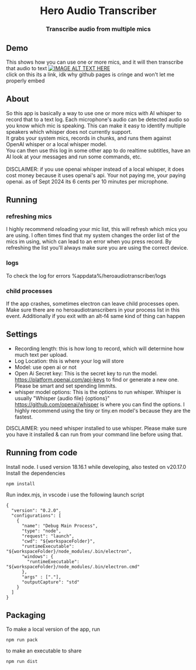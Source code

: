 <div align="center">
  <h1 align="center">Hero Audio Transcriber</h1>
  <h3>Transcribe audio from multiple mics</h3>
</div>

## Demo
This shows how you can use one or more mics, and it will then transcribe that audio to text
[![IMAGE ALT TEXT HERE](https://img.youtube.com/vi/mlhxBcD8hng/0.jpg)](https://www.youtube.com/watch?v=mlhxBcD8hng) <br>
click on this its a link, idk why github pages is cringe and won't let me properly embed

## About
So this app is basically a way to use one or more mics with AI whisper to record that to a text log. Each microphone's audio can be detected audio so you know which mic is speaking. This can make it easy to identify multiple speakers which whisper does not currently support. <br>
It grabs your system mics, records in chunks, and runs them against OpenAI whisper or a local whisper model. <br>
You can then use this log in some other app to do realtime subtitles, have an AI look at your messages and run some commands, etc. <br><br>
DISCLAIMER: if you use openai whisper instead of a local whisper, it does cost money because it uses openai's api. Your not paying me, your paying openai. as of Sept 2024 its 6 cents per 10 minutes per microphone.

## Running
### refreshing mics
I highly recommend reloading your mic list, this will refresh which mics you are using. I often times find that my system changes the order list of the mics im using, which can lead to an error when you press record. By refreshing the list you'll always make sure you are using the correct device.
### logs
To check the log for errors %appdata%/heroaudiotranscriber/logs
### child processes
If the app crashes, sometimes electron can leave child processes open. Make sure there are no heroaudiotranscribers in your process list in this event. Additionally if you exit with an alt-f4 same kind of thing can happen

## Settings
- Recording length: this is how long to record, which will determine how much text per upload.
- Log Location: this is where your log will store
- Model: use open ai or not
- Open Ai Secret key: This is the secret key to run the model. https://platform.openai.com/api-keys to find or generate a new one. Please be smart and set spending limmits.
- whisper model options: This is the options to run whisper. Whisper is usually "Whisper {audio file} {options}" https://github.com/openai/whisper is where you can find the options. I highly recommend using the tiny or tiny.en model's because they are the fastest.

DISCLAIMER: you need whisper installed to use whisper. Please make sure you have it installed & can run from your command line before using that. 

## Running from code
Install node. I used version 18.16.1 while developing, also tested on v20.17.0 
Install the dependencies 
```
npm install
```
Run index.mjs, in vscode i use the following launch script
```
{
  "version": "0.2.0",
  "configurations": [
    {
      "name": "Debug Main Process",
      "type": "node",
      "request": "launch",
      "cwd": "${workspaceFolder}",
      "runtimeExecutable": "${workspaceFolder}/node_modules/.bin/electron",
      "windows": {
        "runtimeExecutable": "${workspaceFolder}/node_modules/.bin/electron.cmd"
      },
      "args" : ["."],
      "outputCapture": "std"
    }
  ]
}
```

## Packaging
To make a local version of the app, run
```
npm run pack
```
to make an executable to share
```
npm run dist
```

